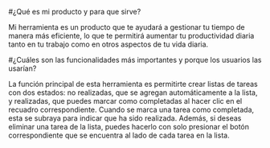 #¿Qué es mi producto y para que sirve?

Mi herramienta es un producto que te ayudará a gestionar tu tiempo de manera más eficiente, lo que te permitirá aumentar tu productividad diaria tanto en tu trabajo como en otros aspectos de tu vida diaria.

#¿Cuáles son las funcionalidades más importantes y porque los usuarios las usarían?

La función principal de esta herramienta es permitirte crear listas de tareas con dos estados: no realizadas, que se agregan automáticamente a la lista, y realizadas, que puedes marcar como completadas al hacer clic en el recuadro correspondiente. Cuando se marca una tarea como completada, esta se subraya para indicar que ha sido realizada. Además, si deseas eliminar una tarea de la lista, puedes hacerlo con solo presionar el botón correspondiente que se encuentra al lado de cada tarea en la lista.


